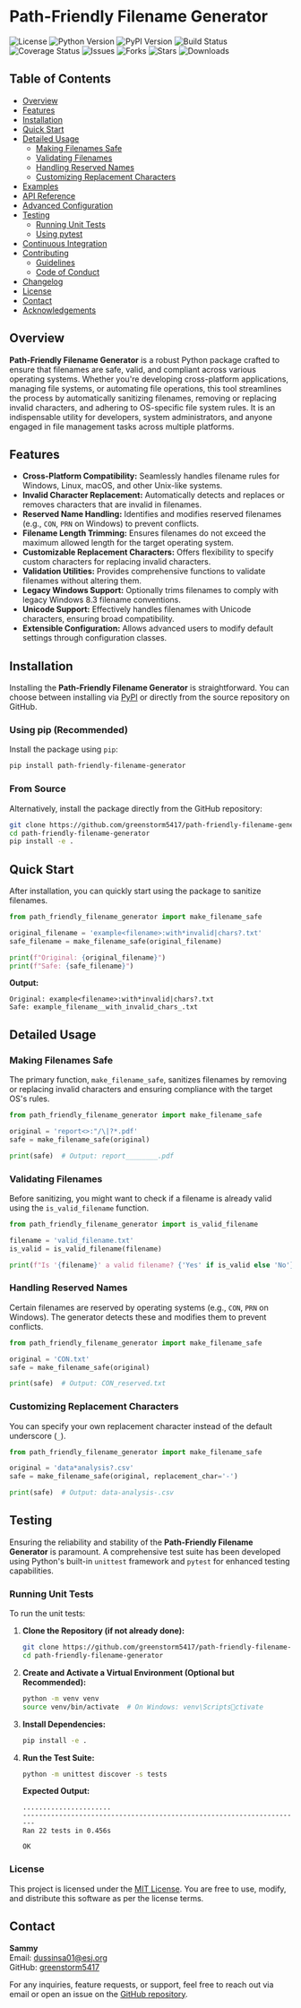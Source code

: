 
# Path-Friendly Filename Generator

![License](https://img.shields.io/badge/license-MIT-blue.svg)
![Python Version](https://img.shields.io/badge/python-3.6%2B-blue.svg)
![PyPI Version](https://img.shields.io/pypi/v/path-friendly-filename-generator.svg)
![Build Status](https://img.shields.io/github/actions/workflow/status/greenstorm5417/path-friendly-filename-generator/python-package.yml?branch=main)
![Coverage Status](https://img.shields.io/codecov/c/github/greenstorm5417/path-friendly-filename-generator.svg)
![Issues](https://img.shields.io/github/issues/greenstorm5417/path-friendly-filename-generator.svg)
![Forks](https://img.shields.io/github/forks/greenstorm5417/path-friendly-filename-generator.svg)
![Stars](https://img.shields.io/github/stars/greenstorm5417/path-friendly-filename-generator.svg)
![Downloads](https://img.shields.io/pypi/dm/path-friendly-filename-generator.svg)

## Table of Contents

- [Overview](#overview)
- [Features](#features)
- [Installation](#installation)
- [Quick Start](#quick-start)
- [Detailed Usage](#detailed-usage)
  - [Making Filenames Safe](#making-filenames-safe)
  - [Validating Filenames](#validating-filenames)
  - [Handling Reserved Names](#handling-reserved-names)
  - [Customizing Replacement Characters](#customizing-replacement-characters)
- [Examples](#examples)
- [API Reference](#api-reference)
- [Advanced Configuration](#advanced-configuration)
- [Testing](#testing)
  - [Running Unit Tests](#running-unit-tests)
  - [Using pytest](#using-pytest)
- [Continuous Integration](#continuous-integration)
- [Contributing](#contributing)
  - [Guidelines](#guidelines)
  - [Code of Conduct](#code-of-conduct)
- [Changelog](#changelog)
- [License](#license)
- [Contact](#contact)
- [Acknowledgements](#acknowledgements)

## Overview

**Path-Friendly Filename Generator** is a robust Python package crafted to ensure that filenames are safe, valid, and compliant across various operating systems. Whether you're developing cross-platform applications, managing file systems, or automating file operations, this tool streamlines the process by automatically sanitizing filenames, removing or replacing invalid characters, and adhering to OS-specific file system rules. It is an indispensable utility for developers, system administrators, and anyone engaged in file management tasks across multiple platforms.


## Features

- **Cross-Platform Compatibility:** Seamlessly handles filename rules for Windows, Linux, macOS, and other Unix-like systems.
- **Invalid Character Replacement:** Automatically detects and replaces or removes characters that are invalid in filenames.
- **Reserved Name Handling:** Identifies and modifies reserved filenames (e.g., `CON`, `PRN` on Windows) to prevent conflicts.
- **Filename Length Trimming:** Ensures filenames do not exceed the maximum allowed length for the target operating system.
- **Customizable Replacement Characters:** Offers flexibility to specify custom characters for replacing invalid characters.
- **Validation Utilities:** Provides comprehensive functions to validate filenames without altering them.
- **Legacy Windows Support:** Optionally trims filenames to comply with legacy Windows 8.3 filename conventions.
- **Unicode Support:** Effectively handles filenames with Unicode characters, ensuring broad compatibility.
- **Extensible Configuration:** Allows advanced users to modify default settings through configuration classes.

## Installation

Installing the **Path-Friendly Filename Generator** is straightforward. You can choose between installing via [PyPI](https://pypi.org/) or directly from the source repository on GitHub.

### Using pip (Recommended)

Install the package using `pip`:

```bash
pip install path-friendly-filename-generator
```

### From Source

Alternatively, install the package directly from the GitHub repository:

```bash
git clone https://github.com/greenstorm5417/path-friendly-filename-generator.git
cd path-friendly-filename-generator
pip install -e .
```

## Quick Start

After installation, you can quickly start using the package to sanitize filenames.

```python
from path_friendly_filename_generator import make_filename_safe

original_filename = 'example<filename>:with*invalid|chars?.txt'
safe_filename = make_filename_safe(original_filename)

print(f"Original: {original_filename}")
print(f"Safe: {safe_filename}")
```

**Output:**

```
Original: example<filename>:with*invalid|chars?.txt
Safe: example_filename__with_invalid_chars_.txt
```

## Detailed Usage

### Making Filenames Safe

The primary function, `make_filename_safe`, sanitizes filenames by removing or replacing invalid characters and ensuring compliance with the target OS's rules.

```python
from path_friendly_filename_generator import make_filename_safe

original = 'report<>:"/\|?*.pdf'
safe = make_filename_safe(original)

print(safe)  # Output: report________.pdf
```

### Validating Filenames

Before sanitizing, you might want to check if a filename is already valid using the `is_valid_filename` function.

```python
from path_friendly_filename_generator import is_valid_filename

filename = 'valid_filename.txt'
is_valid = is_valid_filename(filename)

print(f"Is '{filename}' a valid filename? {'Yes' if is_valid else 'No'}")
```


### Handling Reserved Names

Certain filenames are reserved by operating systems (e.g., `CON`, `PRN` on Windows). The generator detects these and modifies them to prevent conflicts.

```python
from path_friendly_filename_generator import make_filename_safe

original = 'CON.txt'
safe = make_filename_safe(original)

print(safe)  # Output: CON_reserved.txt
```

### Customizing Replacement Characters

You can specify your own replacement character instead of the default underscore (`_`).

```python
from path_friendly_filename_generator import make_filename_safe

original = 'data*analysis?.csv'
safe = make_filename_safe(original, replacement_char='-')

print(safe)  # Output: data-analysis-.csv
```

## Testing

Ensuring the reliability and stability of the **Path-Friendly Filename Generator** is paramount. A comprehensive test suite has been developed using Python's built-in `unittest` framework and `pytest` for enhanced testing capabilities.

### Running Unit Tests

To run the unit tests:

1. **Clone the Repository (if not already done):**

   ```bash
   git clone https://github.com/greenstorm5417/path-friendly-filename-generator.git
   cd path-friendly-filename-generator
   ```

2. **Create and Activate a Virtual Environment (Optional but Recommended):**

   ```bash
   python -m venv venv
   source venv/bin/activate  # On Windows: venv\Scriptsctivate
   ```

3. **Install Dependencies:**

   ```bash
   pip install -e .
   ```

4. **Run the Test Suite:**

   ```bash
   python -m unittest discover -s tests
   ```

   **Expected Output:**

   ```
   ......................
   ----------------------------------------------------------------------
   Ran 22 tests in 0.456s

   OK
   ```

### License

This project is licensed under the [MIT License](LICENSE). You are free to use, modify, and distribute this software as per the license terms.

## Contact

**Sammy**  
Email: [dussinsa01@esj.org](mailto:dussinsa01@esj.org)  
GitHub: [greenstorm5417](https://github.com/greenstorm5417)

For any inquiries, feature requests, or support, feel free to reach out via email or open an issue on the [GitHub repository](https://github.com/greenstorm5417/path-friendly-filename-generator).

